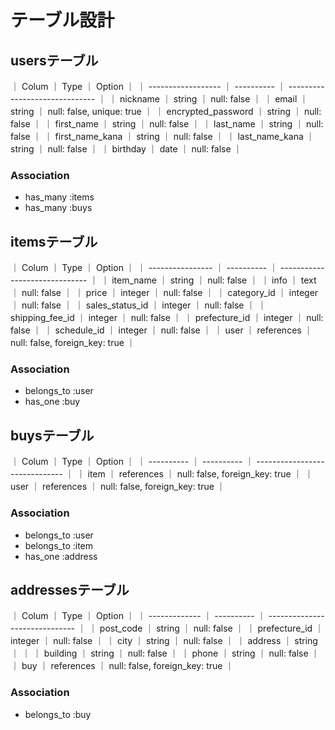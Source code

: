 # テーブル設計

## usersテーブル

｜ Colum              ｜ Type       ｜ Option                         ｜
｜ ------------------ ｜ ---------- ｜ ------------------------------ ｜
｜ nickname           ｜ string     ｜ null: false                    ｜
｜ email              ｜ string     ｜ null: false, unique: true      ｜
｜ encrypted_password ｜ string     ｜ null: false                    ｜
｜ first_name         ｜ string     ｜ null: false                    ｜
｜ last_name          ｜ string     ｜ null: false                    ｜
｜ first_name_kana    ｜ string     ｜ null: false                    ｜
｜ last_name_kana     ｜ string     ｜ null: false                    ｜
｜ birthday           ｜ date       ｜ null: false                    ｜

### Association

- has_many :items
- has_many :buys

## itemsテーブル

｜ Colum            ｜ Type       ｜ Option                         ｜
｜ ---------------- ｜ ---------- ｜ ------------------------------ ｜
｜ item_name        ｜ string     ｜ null: false                    ｜
｜ info             ｜ text       ｜ null: false                    ｜
｜ price            ｜ integer    ｜ null: false                    ｜
｜ category_id      ｜ integer    ｜ null: false                    ｜
｜ sales_status_id  ｜ integer    ｜ null: false                    ｜
｜ shipping_fee_id  ｜ integer    ｜ null: false                    ｜
｜ prefecture_id    ｜ integer    ｜ null: false                    ｜
｜ schedule_id      ｜ integer    ｜ null: false                    ｜
｜ user             ｜ references ｜ null: false, foreign_key: true ｜

### Association

- belongs_to :user
- has_one :buy

## buysテーブル

｜ Colum      ｜ Type       ｜ Option                         ｜
｜ ---------- ｜ ---------- ｜ ------------------------------ ｜
｜ item       ｜ references ｜ null: false, foreign_key: true ｜
｜ user       ｜ references ｜ null: false, foreign_key: true ｜

### Association

- belongs_to :user
- belongs_to :item
- has_one :address

## addressesテーブル

｜ Colum         ｜ Type       ｜ Option                         ｜
｜ ------------- ｜ ---------- ｜ ------------------------------ ｜
｜ post_code     ｜ string     ｜ null: false                    ｜
｜ prefecture_id ｜ integer    ｜ null: false                    ｜
｜ city          ｜ string     ｜ null: false                    ｜
｜ address     ｜ string     ｜                                ｜
｜ building      ｜ string     ｜ null: false                    ｜
｜ phone         ｜ string     ｜ null: false                    ｜
｜ buy           ｜ references ｜ null: false, foreign_key: true ｜

### Association

- belongs_to :buy